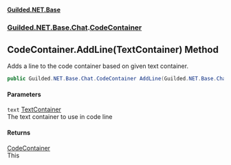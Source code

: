 
#### [Guilded.NET.Base](Guilded_NET_Base 'Guilded_NET_Base')
### [Guilded.NET.Base.Chat](Guilded_NET_Base#Guilded_NET_Base_Chat 'Guilded.NET.Base.Chat').[CodeContainer](CodeContainer 'Guilded.NET.Base.Chat.CodeContainer')
## CodeContainer.AddLine(TextContainer) Method
Adds a line to the code container based on given text container.  
```csharp
public Guilded.NET.Base.Chat.CodeContainer AddLine(Guilded.NET.Base.Chat.TextContainer text);
```

#### Parameters
<a name='Guilded_NET_Base_Chat_CodeContainer_AddLine(Guilded_NET_Base_Chat_TextContainer)_text'></a>
`text` [TextContainer](TextContainer 'Guilded.NET.Base.Chat.TextContainer')  
The text container to use in code line
  

#### Returns
[CodeContainer](CodeContainer 'Guilded.NET.Base.Chat.CodeContainer')  
This
